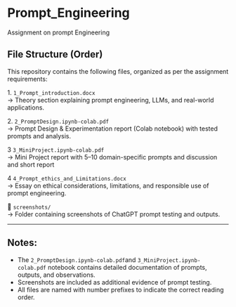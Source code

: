 # Prompt_Engineering
Assignment on prompt Engineering
##  File Structure (Order)

This repository contains the following files, organized as per the assignment requirements:

1️. `1_Prompt_introduction.docx`  
→ Theory section explaining prompt engineering, LLMs, and real-world applications.

2️. `2_PromptDesign.ipynb-colab.pdf`  
→ Prompt Design & Experimentation report (Colab notebook) with tested prompts and analysis.

3️ `3_MiniProject.ipynb-colab.pdf`  
→ Mini Project report with 5–10 domain-specific prompts and discussion and short report

4️ `4_Prompt_ethics_and_Limitations.docx`  
→ Essay on ethical considerations, limitations, and responsible use of prompt engineering.

📂 `screenshots/`  
→ Folder containing screenshots of ChatGPT prompt testing and outputs.

---

## Notes:

- The `2_PromptDesign.ipynb-colab.pdf`and `3_MiniProject.ipynb-colab.pdf` notebook contains detailed documentation of prompts, outputs, and observations.
- Screenshots are included as additional evidence of prompt testing.
- All files are named with number prefixes to indicate the correct reading order.
